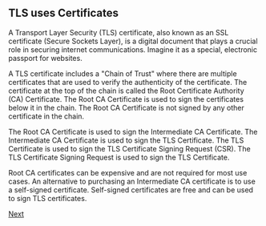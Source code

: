## TLS uses Certificates

A Transport Layer Security (TLS) certificate, also known as an SSL certificate (Secure Sockets Layer), is a digital document that plays a crucial role in securing internet communications. Imagine it as a special, electronic passport for websites.

A TLS certificate includes a "Chain of Trust" where there are multiple certificates that are used to verify the authenticity of the certificate. The certificate at the top of the chain is called the Root Certificate Authority (CA) Certificate. The Root CA Certificate is used to sign the certificates below it in the chain. The Root CA Certificate is not signed by any other certificate in the chain.

The Root CA Certificate is used to sign the Intermediate CA Certificate. The Intermediate CA Certificate is used to sign the TLS Certificate. The TLS Certificate is used to sign the TLS Certificate Signing Request (CSR). The TLS Certificate Signing Request is used to sign the TLS Certificate.

Root CA certificates can be expensive and are not required for most use cases. An alternative to purchasing an Intermediate CA certificate is to use a self-signed certificate. Self-signed certificates are free and can be used to sign TLS certificates.

[Next](SLIDE-4.md)